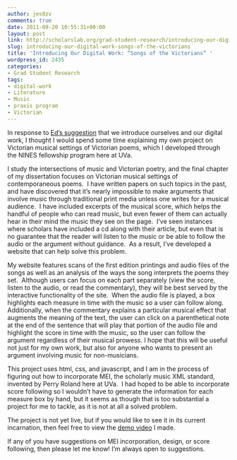 ```yaml
---
author: jes8zv
comments: true
date: 2011-09-20 10:55:31+00:00
layout: post
link: http://scholarslab.org/grad-student-research/introducing-our-digital-work-songs-of-the-victorians/
slug: introducing-our-digital-work-songs-of-the-victorians
title: 'Introducing Our Digital Work: “Songs of the Victorians” '
wordpress_id: 2435
categories:
- Grad Student Research
tags:
- digital-work
- Literature
- Music
- praxis program
- Victorian
---
```


In response to [Ed’s suggestion](http://www.scholarslab.org/praxis-program/getting-to-know-our-praxis-peers-samples-of-our-digital-work/) that we introduce ourselves and our digital work, I thought I would spend some time explaining my own project on Victorian musical settings of Victorian poems, which I developed through the NINES fellowship program here at UVa.

I study the intersections of music and Victorian poetry, and the final chapter of my dissertation focuses on Victorian musical settings of contemporaneous poems.  I have written papers on such topics in the past, and have discovered that it’s nearly impossible to make arguments that involve music through traditional print media unless one writes for a musical audience.  I have included excerpts of the musical score, which helps the handful of people who can read music, but even fewer of them can actually hear in their mind the music they see on the page.  I’ve seen instances where scholars have included a cd along with their article, but even that is no guarantee that the reader will listen to the music or be able to follow the audio or the argument without guidance.  As a result, I’ve developed a website that can help solve this problem.

My website features scans of the first edition printings and audio files of the songs as well as an analysis of the ways the song interprets the poems they set.  Although users can focus on each part separately (view the score, listen to the audio, or read the commentary), they will be best served by the interactive functionality of the site.  When the audio file is played, a box highlights each measure in time with the music so a user can follow along.  Additionally, when the commentary explains a particular musical effect that augments the meaning of the text, the user can click on a parenthetical note at the end of the sentence that will play that portion of the audio file and highlight the score in time with the music, so the user can follow the argument regardless of their musical prowess. I hope that this will be useful not just for my own work, but also for anyone who wants to present an argument involving music for non-musicians.

This project uses html, css, and javascript, and I am in the process of figuring out how to incorporate MEI, the scholarly music XML standard, invented by Perry Roland here at UVa.  I had hoped to be able to incorporate score following so I wouldn’t have to generate the information for each measure box by hand, but it seems as though that is too substantial a project for me to tackle, as it is not at all a solved problem.

The project is not yet live, but if you would like to see it in its current incarnation, then feel free to view the [demo video](http://www.screencast.com/t/3Nm0HcRFriSa) I made.

If any of you have suggestions on MEI incorporation, design, or score following, then please let me know! I’m always open to suggestions.
